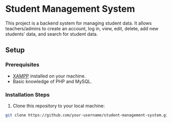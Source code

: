 # Student Management System

This project is a backend system for managing student data. It allows teachers/admins to create an account, log in, view, edit, delete, add new students' data, and search for student data.

## Setup

### Prerequisites

- [XAMPP](https://www.apachefriends.org/index.html) installed on your machine.
- Basic knowledge of PHP and MySQL.

### Installation Steps

1. Clone this repository to your local machine:

```bash
git clone https://github.com/your-username/student-management-system.git
